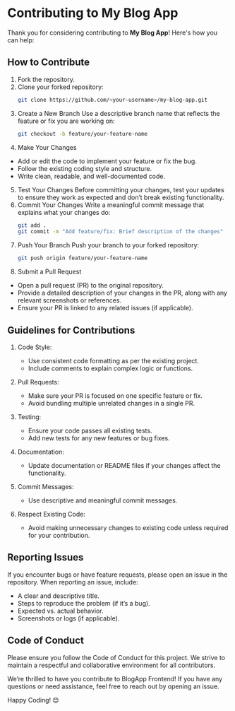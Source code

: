 # Contributing to My Blog App

Thank you for considering contributing to **My Blog App**! Here's how you can help:

## How to Contribute

1. Fork the repository.
2. Clone your forked repository:
   ```bash
   git clone https://github.com/<your-username>/my-blog-app.git
3. Create a New Branch
Use a descriptive branch name that reflects the feature or fix you are working on:
   ```bash
   git checkout -b feature/your-feature-name
4. Make Your Changes
- Add or edit the code to implement your feature or fix the bug.
- Follow the existing coding style and structure.
- Write clean, readable, and well-documented code.
5. Test Your Changes
Before committing your changes, test your updates to ensure they work as expected and don’t break existing functionality.
6. Commit Your Changes
Write a meaningful commit message that explains what your changes do:
   ```bash
   git add .
   git commit -m "Add feature/fix: Brief description of the changes"
7. Push Your Branch
Push your branch to your forked repository:
   ```bash
   git push origin feature/your-feature-name

8. Submit a Pull Request
- Open a pull request (PR) to the original repository.
- Provide a detailed description of your changes in the PR, along with any relevant screenshots or references.
- Ensure your PR is linked to any related issues (if applicable).   

## Guidelines for Contributions

1. Code Style:
   - Use consistent code formatting as per the existing project.
   - Include comments to explain complex logic or functions.
     
2. Pull Requests:

   - Make sure your PR is focused on one specific feature or fix.
   - Avoid bundling multiple unrelated changes in a single PR.
     
3. Testing:

   - Ensure your code passes all existing tests.
   - Add new tests for any new features or bug fixes.

4. Documentation:

   - Update documentation or README files if your changes affect the functionality.

5. Commit Messages:

   - Use descriptive and meaningful commit messages.

6. Respect Existing Code:

   - Avoid making unnecessary changes to existing code unless required for your contribution.

## Reporting Issues
If you encounter bugs or have feature requests, please open an issue in the repository. When reporting an issue, include:

   - A clear and descriptive title.
   - Steps to reproduce the problem (if it’s a bug).
   - Expected vs. actual behavior.
   - Screenshots or logs (if applicable).

## Code of Conduct
Please ensure you follow the Code of Conduct for this project. We strive to maintain a respectful and collaborative environment for all contributors.





We’re thrilled to have you contribute to BlogApp Frontend! If you have any questions or need assistance, feel free to reach out by opening an issue.

Happy Coding! 😊